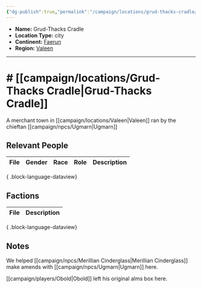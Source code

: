 ```yaml
---
{"dg-publish":true,"permalink":"/campaign/locations/grud-thacks-cradle/","noteIcon":"","created":"2025-10-26T12:29:30.647-07:00","updated":"2025-10-27T16:35:20.854-07:00"}
---
```



<p><span><ul>
<li dir="auto"><strong>Name:</strong> Grud-Thacks Cradle</li>
<li dir="auto"><strong>Location Type:</strong> city</li>
<li dir="auto"><strong>Continent:</strong> <a data-tooltip-position="top" aria-label="campaign/locations/Faerun.md" data-href="campaign/locations/Faerun.md" href="campaign/locations/Faerun.md" class="internal-link" target="_blank" rel="noopener nofollow">Faerun</a></li>
<li dir="auto"><strong>Region:</strong> <a data-tooltip-position="top" aria-label="campaign/locations/Valeen.md" data-href="campaign/locations/Valeen.md" href="campaign/locations/Valeen.md" class="internal-link" target="_blank" rel="noopener nofollow">Valeen</a></li>
</ul></span></p>

---

# # [[campaign/locations/Grud-Thacks Cradle\|Grud-Thacks Cradle]]
A merchant town in [[campaign/locations/Valeen\|Valeen]] ran by the chieftan [[campaign/npcs/Ugmarn\|Ugmarn]]

## Relevant People
| File | Gender | Race | Role | Description |
| ---- | ------ | ---- | ---- | ----------- |

{ .block-language-dataview}

## Factions
| File | Description |
| ---- | ----------- |

{ .block-language-dataview}

## Notes
We helped [[campaign/npcs/Merillian Cinderglass\|Merillian Cinderglass]] make amends with [[campaign/npcs/Ugmarn\|Ugmarn]] here. 

[[campaign/players/Obold\|Obold]] left his original alms box here. 